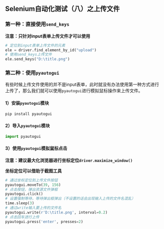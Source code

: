 ## Selenium自动化测试（八）之上传文件
### 第一种：直接使用`send_keys`
**注意：只针对input表单上传文件才可以使用**
```python
# 定位到input表单上传文件的元素
ele = driver.find_element_by_id("upload")
# 使用send_keys上传文件
ele.send_keys("D:\title.png")
```

### 第二种：使用`pyautogui`
有些时候上传文件使用的并不是input表单，此时就没有办法使用第一种方式进行上传了，那么我们就可以使用`pyautogui`进行模拟鼠标操作来上传文件。
#### 1）安装`pyautogui`模块
```bash
pip install pyautogui
```
#### 2）导入`pyautogui`模块
```python
import pyautogui
```
#### 3）使用`pyautogui`模拟鼠标点击
**注意：建议最大化浏览器进行坐标定位`driver.maximize_window()`**

**坐标定位可以借助于截图工具**
```python
# 通过坐标定位到上传文件按钮
pyautogui.moveTo(39, 156)
# 点击按钮，弹出资源文件弹框
pyautogui.click()
# 设置强制等待，等待弹出框弹出（不设置的话会出现输入上传的文件名混乱）
time.sleep(3)
# 通过write输入要上传的文件名
pyautogui.write(r'D:\title.png', interval=0.2)
# 点击回车进行上传
pyautogui.press('enter', presses=2)
```
